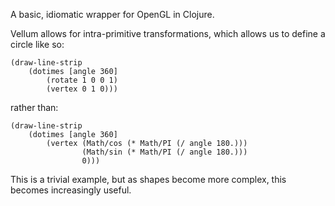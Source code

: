 A basic, idiomatic wrapper for OpenGL in Clojure.

Vellum allows for intra-primitive transformations, which allows us to define a circle like so:

	(draw-line-strip
  		(dotimes [angle 360]
    		(rotate 1 0 0 1)
    		(vertex 0 1 0)))

rather than:

	(draw-line-strip
  		(dotimes [angle 360]
    		(vertex (Math/cos (* Math/PI (/ angle 180.)))
            		(Math/sin (* Math/PI (/ angle 180.)))
            		0)))

This is a trivial example, but as shapes become more complex, this becomes increasingly useful.

